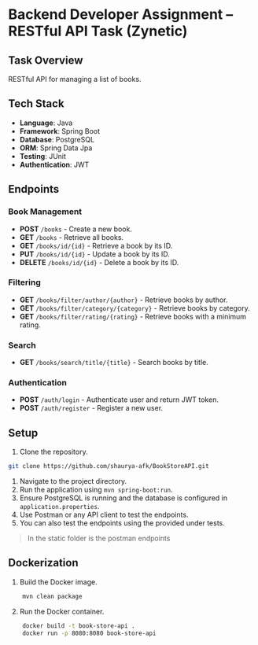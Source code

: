 # Backend Developer Assignment – RESTful API Task (Zynetic)

## Task Overview
RESTful API for managing a list of books.

## Tech Stack
- **Language**: Java
- **Framework**: Spring Boot
- **Database**: PostgreSQL
- **ORM**: Spring Data Jpa
- **Testing**: JUnit
- **Authentication**: JWT

## Endpoints
### Book Management
- **POST** `/books` - Create a new book.
- **GET** `/books` - Retrieve all books.
- **GET** `/books/id/{id}` - Retrieve a book by its ID.
- **PUT** `/books/id/{id}` - Update a book by its ID.
- **DELETE** `/books/id/{id}` - Delete a book by its ID.

### Filtering
- **GET** `/books/filter/author/{author}` - Retrieve books by author.
- **GET** `/books/filter/category/{category}` - Retrieve books by category.
- **GET** `/books/filter/rating/{rating}` - Retrieve books with a minimum rating.

### Search
- **GET** `/books/search/title/{title}` - Search books by title.

### Authentication
- **POST** `/auth/login` - Authenticate user and return JWT token.
- **POST** `/auth/register` - Register a new user.

## Setup
1. Clone the repository.
```bash
git clone https://github.com/shaurya-afk/BookStoreAPI.git
```
1. Navigate to the project directory.
2. Run the application using `mvn spring-boot:run`.
3. Ensure PostgreSQL is running and the database is configured in `application.properties`.
4. Use Postman or any API client to test the endpoints.
5. You can also test the endpoints using the provided under tests.

> In the static folder is the postman endpoints

## Dockerization
1. Build the Docker image.
```bash
    mvn clean package
```
2. Run the Docker container.
```bash
    docker build -t book-store-api .
    docker run -p 8080:8080 book-store-api
```